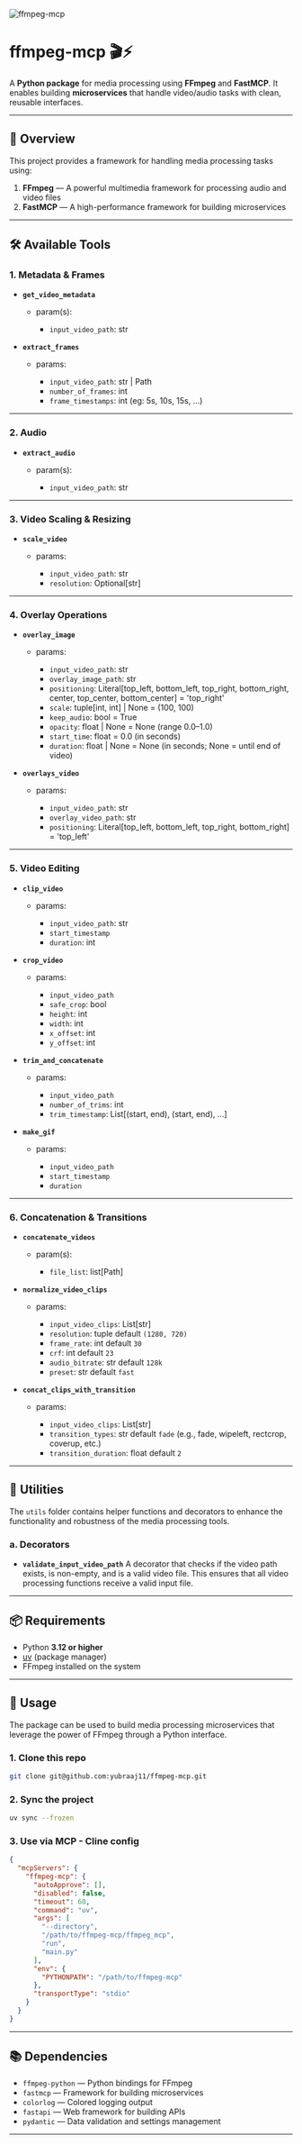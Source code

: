 ![ffmpeg-mcp](/statics/ffmpeg-mcp.png)

# ffmpeg-mcp 🎬⚡

A **Python package** for media processing using **FFmpeg** and **FastMCP**.
It enables building **microservices** that handle video/audio tasks with clean, reusable interfaces.

---

## 📖 Overview

This project provides a framework for handling media processing tasks using:

1. **FFmpeg** — A powerful multimedia framework for processing audio and video files
2. **FastMCP** — A high-performance framework for building microservices

---

## 🛠️ Available Tools

### 1. Metadata & Frames

* **`get_video_metadata`**

  * param(s):

    * `input_video_path`: str

* **`extract_frames`**

  * params:

    * `input_video_path`: str | Path
    * `number_of_frames`: int
    * `frame_timestamps`: int (eg: 5s, 10s, 15s, ...)

---

### 2. Audio

* **`extract_audio`**

  * param(s):

    * `input_video_path`: str

---

### 3. Video Scaling & Resizing

* **`scale_video`**

  * params:

    * `input_video_path`: str
    * `resolution`: Optional\[str]

---

### 4. Overlay Operations

* **`overlay_image`**

  * params:

    * `input_video_path`: str
    * `overlay_image_path`: str
    * `positioning`: Literal\[top\_left, bottom\_left, top\_right, bottom\_right, center, top\_center, bottom\_center] = 'top\_right'
    * `scale`: tuple\[int, int] | None = (100, 100)
    * `keep_audio`: bool = True
    * `opacity`: float | None = None (range 0.0–1.0)
    * `start_time`: float = 0.0 (in seconds)
    * `duration`: float | None = None (in seconds; None = until end of video)

* **`overlays_video`**

  * params:

    * `input_video_path`: str
    * `overlay_video_path`: str
    * `positioning`: Literal\[top\_left, bottom\_left, top\_right, bottom\_right] = 'top\_left'

---

### 5. Video Editing

* **`clip_video`**

  * params:

    * `input_video_path`: str
    * `start_timestamp`
    * `duration`: int

* **`crop_video`**

  * params:

    * `input_video_path`
    * `safe_crop`: bool
    * `height`: int
    * `width`: int
    * `x_offset`: int
    * `y_offset`: int

* **`trim_and_concatenate`**

  * params:

    * `input_video_path`
    * `number_of_trims`: int
    * `trim_timestamp`: List\[(start, end), (start, end), ...]

* **`make_gif`**

  * params:

    * `input_video_path`
    * `start_timestamp`
    * `duration`

---

### 6. Concatenation & Transitions

* **`concatenate_videos`**

  * param(s):

    * `file_list`: list\[Path]

* **`normalize_video_clips`**

  * params:

    * `input_video_clips`: List\[str]
    * `resolution`: tuple default `(1280, 720)`
    * `frame_rate`: int default `30`
    * `crf`: int default `23`
    * `audio_bitrate`: str default `128k`
    * `preset`: str default `fast`

* **`concat_clips_with_transition`**

  * params:

    * `input_video_clips`: List\[str]
    * `transition_types`: str default `fade` (e.g., fade, wipeleft, rectcrop, coverup, etc.)
    * `transition_duration`: float default `2`

---

## 🧰 Utilities

The `utils` folder contains helper functions and decorators to enhance the functionality and robustness of the media processing tools.

### a. Decorators

* **`validate_input_video_path`**
  A decorator that checks if the video path exists, is non-empty, and is a valid video file.
  This ensures that all video processing functions receive a valid input file.

---

## 📦 Requirements

* Python **3.12 or higher**
* [uv](https://docs.astral.sh/uv/) (package manager)
* FFmpeg installed on the system

---

## 🚀 Usage

The package can be used to build media processing microservices that leverage the power of FFmpeg through a Python interface.

### 1. Clone this repo

```bash
git clone git@github.com:yubraaj11/ffmpeg-mcp.git
```

### 2. Sync the project

```bash
uv sync --frozen
```

### 3. Use via MCP - Cline config

```json
{
  "mcpServers": {
    "ffmpeg-mcp": {
      "autoApprove": [],
      "disabled": false,
      "timeout": 60,
      "command": "uv",
      "args": [
        "--directory",
        "/path/to/ffmpeg-mcp/ffmpeg_mcp",
        "run",
        "main.py"
      ],
      "env": {
        "PYTHONPATH": "/path/to/ffmpeg-mcp"
      },
      "transportType": "stdio"
    }
  }
}
```

---

## 📚 Dependencies

* `ffmpeg-python` — Python bindings for FFmpeg
* `fastmcp` — Framework for building microservices
* `colorlog` — Colored logging output
* `fastapi` — Web framework for building APIs
* `pydantic` — Data validation and settings management

---

